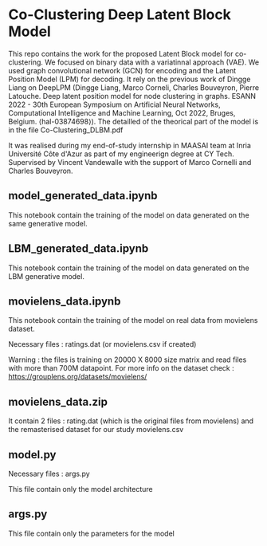 # Co-Clustering Deep Latent Block Model

This repo contains the work for the proposed Latent Block model for co-clustering. We focused on binary data with a variatinnal approach (VAE). We used graph convolutional network (GCN) for encoding and the Latent Position Model (LPM) for decoding.
It rely on the previous work of Dingge Liang on DeepLPM (Dingge Liang, Marco Corneli, Charles Bouveyron, Pierre Latouche. Deep latent position model for node clustering in graphs. ESANN 2022 - 30th European Symposium on Artificial Neural Networks, Computational Intelligence and Machine Learning, Oct 2022, Bruges, Belgium. ⟨hal-03874698⟩). The detailled of the theorical part of the model is in the file Co-Clustering_DLBM.pdf

It was realised during my end-of-study internship in MAASAI team at Inria Université Côte d'Azur as part of my engineerign degree at CY Tech.
Supervised by Vincent Vandewalle with the support of Marco Cornelli and Charles Bouveyron.

## model_generated_data.ipynb

This notebook contain the training of the model on data generated on the same generative model.

## LBM_generated_data.ipynb

This notebook contain the training of the model on data generated on the LBM generative model.

## movielens_data.ipynb

This notebook contain the training of the model on real data from movielens dataset.

Necessary files : ratings.dat (or movielens.csv if created)

Warning : the files is training on 20000 X 8000 size matrix and read files with more than 700M datapoint. For more info on the dataset check : https://grouplens.org/datasets/movielens/

## movielens_data.zip

It contain 2 files : rating.dat (which is the original files from movielens) and the remasterised dataset for our study movielens.csv

## model.py

Necessary files : args.py

This file contain only the model architecture

## args.py

This file contain only the parameters for the model
